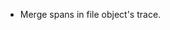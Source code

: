 <!-- To avoid merge conflicts, add items at an arbitrary place in the list. -->

- Merge spans in file object's trace.
